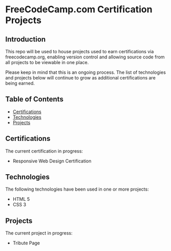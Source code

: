 # FreeCodeCamp.com Certification Projects

## Introduction
This repo will be used to house projects used to earn certifications via freecodecamp.org, enabling version control and allowing source code from all projects to be viewable in one place.

Please keep in mind that this is an ongoing process. The list of technologies and projects below will continue to grow as additional certifications are being earned.

## Table of Contents
* [Certifications](#certifications)
* [Technologies](#technologies)
* [Projects](#projects)

## Certifications
The current certification in progress:
* Responsive Web Design Certification

## Technologies
The following technologies have been used in one or more projects:
* HTML 5
* CSS 3

## Projects
The current project in progress:
* Tribute Page